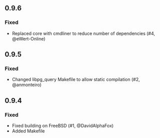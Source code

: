 ## 0.9.6
### Fixed
- Replaced core with cmdliner to reduce number of dependencies (#4, @eWert-Online)

## 0.9.5
### Fixed
- Changed libpg\_query Makefile to allow static compilation (#2, @anmonteiro)

## 0.9.4
### Fixed
- Fixed building on FreeBSD (#1, @DavidAlphaFox)
- Added Makefile
